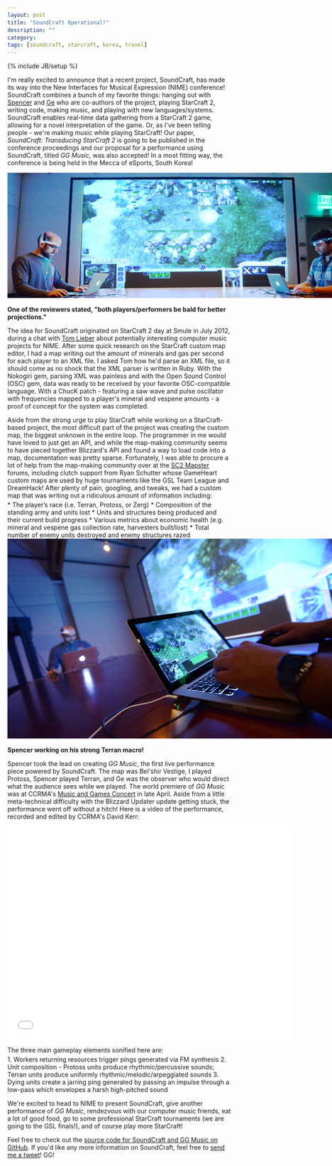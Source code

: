 ```yaml
---
layout: post
title: "SoundCraft Operational!"
description: ""
category: 
tags: [soundcraft, starcraft, korea, travel]
---
```

{% include JB/setup %}

I'm really excited to announce that a recent project, SoundCraft, has made its way into the New Interfaces for Musical Expression (NIME) conference! SoundCraft combines a bunch of my favorite things: hanging out with [Spencer](http://www.spencersalazar.com) and [Ge](https://ccrma.stanford.edu/~ge/) who are co-authors of the project, playing StarCraft 2, writing code, making music, and playing with new languages/systems. SoundCraft enables real-time data gathering from a StarCraft 2 game, allowing for a novel interpretation of the game. Or, as I've been telling people - we're making music while playing StarCraft! Our paper, *SoundCraft: Transducing StarCraft 2* is going to be published in the conference proceedings and our proposal for a performance using SoundCraft, titled *GG Music*, was also accepted! In a most fitting way, the conference is being held in the Mecca of eSports, South Korea!

<!--break-->

<div>
	<img class="rounded-corners" style="max-width: 800px;" src="/assets/images/posts/2013-05-12/soundcraft-1.jpg"/>
	<p class="caption-text"><b>One of the reviewers stated, "both players/performers be bald for better projections."</b></p>
</div>

The idea for SoundCraft originated on StarCraft 2 day at Smule in July 2012, during a chat with [Tom Lieber](http://www.alltom.com) about potentially interesting computer music projects for NIME. After some quick research on the StarCraft custom map editor, I had a map writing out the amount of minerals and gas per second for each player to an XML file. I asked Tom how he'd parse an XML file, so it should come as no shock that the XML parser is written in Ruby. With the Nokogiri gem, parsing XML was painless and with the Open Sound Control (OSC) gem, data was ready to be received by your favorite OSC-compatible language. With a ChucK patch - featuring a saw wave and pulse oscillator with frequencies mapped to a player's mineral and vespene amounts - a proof of concept for the system was completed.

<p style="margin-bottom: 4px;">Aside from the strong urge to play StarCraft while working on a StarCraft-based project, the most difficult part of the project was creating the custom map, the biggest unknown in the entire loop. The programmer in me would have loved to just get an API, and while the map-making community seems to have pieced together Blizzard's API and found a way to load code into a map, documentation was pretty sparse. Fortunately, I was able to procure a lot of help from the map-making community over at the <a href="http://www.sc2mapster.com">SC2 Mapster</a> forums, including clutch support from Ryan Schutter whose GameHeart custom maps are used by huge tournaments like the GSL Team League and DreamHack! After plenty of pain, googling, and tweaks, we had a custom map that was writing out a ridiculous amount of information including:</p>
* The player’s race (i.e. Terran, Protoss, or Zerg)
* Composition of the standing army and units lost
* Units and structures being produced and their current build progress
* Various metrics about economic health (e.g. mineral and vespene gas collection rate, harvesters built/lost)
* Total number of enemy units destroyed and enemy structures razed

<div>
	<img class="rounded-corners" style="max-width: 800px;" src="/assets/images/posts/2013-05-12/soundcraft-2.jpg"/>
	<p class="caption-text"><b>Spencer working on his strong Terran macro!</b></p>
</div>

<p style="margin-bottom: 12px;">Spencer took the lead on creating <em>GG Music</em>, the first live performance piece powered by SoundCraft. The map was Bel'shir Vestige, I played Protoss, Spencer played Terran, and Ge was the observer who would direct what the audience sees while we played. The world premiere of <em>GG Music</em> was at CCRMA's <a href="https://ccrma.stanford.edu/events/music-and-games">Music and Games Concert</a> in late April. Aside from a little meta-technical difficulty with the Blizzard Updater update getting stuck, the performance went off without a hitch! Here is a video of the performance, recorded and edited by CCRMA's David Kerr:</p>

<div style="text-align: center">
<iframe width="640" height="480" src="//www.youtube-nocookie.com/embed/WisMhY5BWa4?rel=0" frameborder="0"></iframe>
</div>

<p style="margin-bottom: 4px;">The three main gameplay elements sonified here are:</p>
1. Workers returning resources trigger pings generated via FM synthesis
2. Unit composition - Protoss units produce rhythmic/percussive sounds; Terran units produce uniformly rhythmic/melodic/arpeggiated sounds
3. Dying units create a jarring ping generated by passing an impulse through a low-pass which envelopes a harsh high-pitched sound 
 
We're excited to head to NIME to present SoundCraft, give another performance of *GG Music*, rendezvous with our computer music friends, eat a lot of good food, go to some professional StarCraft tournaments (we are going to the GSL finals!), and of course play more StarCraft!

Feel free to check out the [source code for SoundCraft and GG Music on GitHub](https://github.com/markcerqueira/soundCraft). If you'd like any more information on SoundCraft, feel free to [send me a tweet](https://twitter.com/markmcerqueira)! GG!